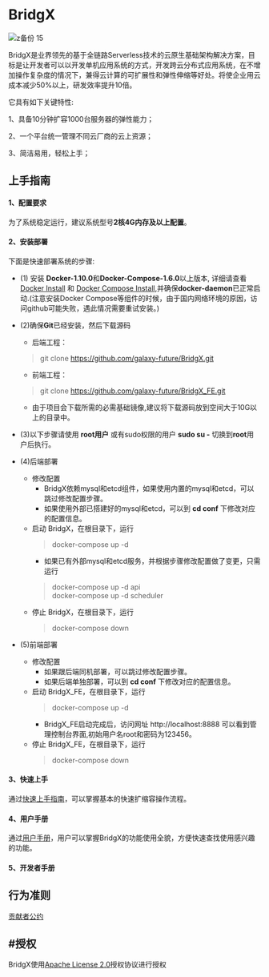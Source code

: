 # BridgX
![z备份 15](https://user-images.githubusercontent.com/94337797/142117961-24f18cbe-4c00-4b57-86b2-8fe3c8fe2a92.png)

BridgX是业界领先的基于全链路Serverless技术的云原生基础架构解决方案，目标是让开发者可以以开发单机应用系统的方式，开发跨云分布式应用系统，在不增加操作复杂度的情况下，兼得云计算的可扩展性和弹性伸缩等好处。将使企业用云成本减少50%以上，研发效率提升10倍。

它具有如下关键特性:

1、具备10分钟扩容1000台服务器的弹性能力；

2、一个平台统一管理不同云厂商的云上资源；

3、简洁易用，轻松上手；

上手指南
----
#### 1、配置要求  
为了系统稳定运行，建议系统型号**2核4G内存及以上配置**。

#### 2、安装部署  
下面是快速部署系统的步骤:
* (1) 安装 **Docker-1.10.0**和**Docker-Compose-1.6.0**以上版本, 详细请查看[Docker Install](https://www.docker.com/products/container-runtime) 和 [Docker Compose Install](https://docs.docker.com/compose/install/),并确保**docker-daemon**已正常启动.(注意安装Docker Compose等组件的时候，由于国内网络环境的原因，访问github可能失败，遇此情况需要重试安装。)

* (2)确保**Git**已经安装，然后下载源码
  - 后端工程：
  > git clone https://github.com/galaxy-future/BridgX.git
  - 前端工程：
  > git clone https://github.com/galaxy-future/BridgX_FE.git
  - 由于项目会下载所需的必需基础镜像,建议将下载源码放到空间大于10G以上的目录中。 
* (3)以下步骤请使用 **root用户** 或有sudo权限的用户 **sudo su -** 切换到**root**用户后执行。
* (4)后端部署
  - 修改配置
    * BridgX依赖mysql和etcd组件，如果使用内置的mysql和etcd，可以跳过修改配置步骤。
    * 如果使用外部已搭建好的mysql和etcd，可以到 **cd conf** 下修改对应的配置信息。
  - 启动 BridgX，在根目录下，运行 
    >docker-compose up -d <br>
    * 如果已有外部mysql和etcd服务，并根据步骤修改配置做了变更，只需运行
    >docker-compose up -d api <br>
    >docker-compose up -d scheduler <br>
  - 停止 BridgX，在根目录下，运行
    >docker-compose down
* (5)前端部署
  * 修改配置
    * 如果跟后端同机部署，可以跳过修改配置步骤。<br>
    * 如果后端单独部署，可以到 **cd conf** 下修改对应的配置信息。
  * 启动 BridgX_FE，在根目录下，运行
    >docker-compose up -d <br>
    * BridgX_FE启动完成后，访问网址
http://localhost:8888 可以看到管理控制台界面,初始用户名root和密码为123456。
  * 停止 BridgX_FE，在根目录下，运行
    >docker-compose down


#### 3、快速上手  
通过[快速上手指南](https://github.com/galaxy-future/BridgX/blob/main/docs/getting-started.md)，可以掌握基本的快速扩缩容操作流程。  


#### 4、用户手册  
通过[用户手册](https://github.com/galaxy-future/BridgX/blob/main/docs/user-manual.md)，用户可以掌握BridgX的功能使用全貌，方便快速查找使用感兴趣的功能。

#### 5、开发者手册


行为准则
------
[贡献者公约](https://github.com/galaxy-future/BridgX/blob/master/CODE_OF_CONDUCT)

#授权
-----

BridgX使用[Apache License 2.0](https://github.com/galaxy-future/BridgX/blob/master/LICENSE)授权协议进行授权
